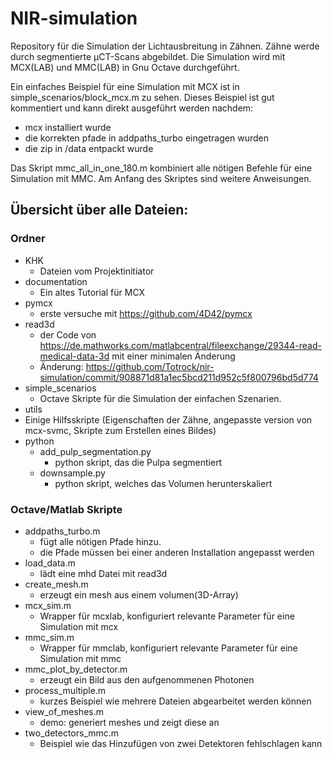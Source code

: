 # NIR-simulation

Repository für die Simulation der Lichtausbreitung in Zähnen.
Zähne werde durch segmentierte µCT-Scans abgebildet.
Die Simulation wird mit MCX(LAB) und MMC(LAB) in Gnu Octave durchgeführt.

Ein einfaches Beispiel für eine Simulation mit MCX ist in simple_scenarios/block_mcx.m zu sehen.
Dieses Beispiel ist gut kommentiert und kann direkt ausgeführt werden nachdem:
- mcx installiert wurde
- die korrekten pfade in addpaths_turbo eingetragen wurden
- die zip in /data entpackt wurde

Das Skript mmc_all_in_one_180.m kombiniert alle nötigen Befehle für eine Simulation mit MMC. Am Anfang des Skriptes sind weitere Anweisungen.

## Übersicht über alle Dateien:

### Ordner
- KHK
  - Dateien vom Projektinitiator
- documentation
  - Ein altes Tutorial für MCX 
- pymcx
  - erste versuche mit https://github.com/4D42/pymcx
- read3d
  - der Code von https://de.mathworks.com/matlabcentral/fileexchange/29344-read-medical-data-3d mit einer minimalen Änderung
  - Änderung: https://github.com/Totrock/nir-simulation/commit/908871d81a1ec5bcd211d952c5f800796bd5d774
- simple_scenarios
  - Octave Skripte für die Simulation der einfachen Szenarien.
-  utils
  - Einige Hilfsskripte (Eigenschaften der Zähne, angepasste version von mcx-svmc, Skripte zum Erstellen eines Bildes)
- python
  - add_pulp_segmentation.py
    - python skript, das die Pulpa segmentiert
  - downsample.py
    - python skript, welches das Volumen herunterskaliert

### Octave/Matlab Skripte
- addpaths_turbo.m
  - fügt alle nötigen Pfade hinzu.
  - die Pfade müssen bei einer anderen Installation angepasst werden
- load_data.m
  - lädt eine mhd Datei mit read3d
- create_mesh.m
  - erzeugt ein mesh aus einem volumen(3D-Array)
- mcx_sim.m
  - Wrapper für mcxlab, konfiguriert relevante Parameter für eine Simulation mit mcx
- mmc_sim.m
  - Wrapper für mmclab, konfiguriert relevante Parameter für eine Simulation mit mmc
- mmc_plot_by_detector.m
  - erzeugt ein Bild aus den aufgenommenen Photonen 
- process_multiple.m 
  - kurzes Beispiel wie mehrere Dateien abgearbeitet werden können
- view_of_meshes.m
  - demo: generiert meshes und zeigt diese an
- two_detectors_mmc.m
  - Beispiel wie das Hinzufügen von zwei Detektoren fehlschlagen kann

